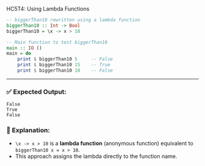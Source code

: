 HC5T4: Using Lambda Functions
```haskell
-- biggerThan10 rewritten using a lambda function
biggerThan10 :: Int -> Bool
biggerThan10 = \x -> x > 10

-- Main function to test biggerThan10
main :: IO ()
main = do
    print $ biggerThan10 5     -- False
    print $ biggerThan10 15    -- True
    print $ biggerThan10 10    -- False
```

---

### ✅ Expected Output:

```
False
True
False
```

### 📝 Explanation:

* `\x -> x > 10` is a **lambda function** (anonymous function) equivalent to `biggerThan10 x = x > 10`.
* This approach assigns the lambda directly to the function name.
